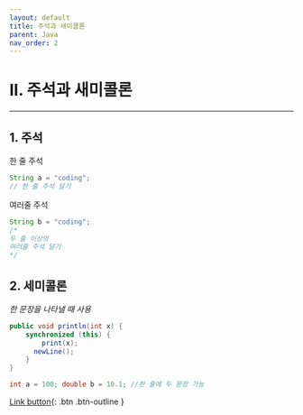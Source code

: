 ```yaml
---
layout: default
title: 주석과 새미콜론
parent: Java
nav_order: 2
---
```



# II. 주석과 새미콜론

---

## 1. 주석

한 줄 주석
```java
String a = "coding";
// 한 줄 주석 달기
```

여러줄 주석
```java
String b = "coding";
/*
두 줄 이상의
여러줄 주석 달기
*/
```
## 2. 세미콜론
_한 문장을 나타낼 때 사용_
```java
public void println(int x) {
	synchronized (this) {
    	print(x);
      newLine();
 	}
}
```
```java
int a = 100; double b = 10.1; //한 줄에 두 문장 가능
```

[Link button](https://opentutorials.org/course/1223/6714){: .btn .btn-outline }